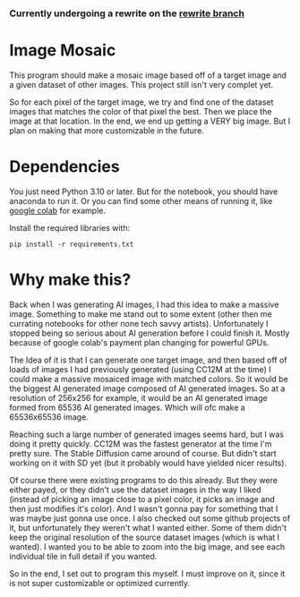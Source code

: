 ### Currently undergoing a rewrite on the [rewrite branch](https://github.com/ThorsThunder04/imagemosaic/tree/rewrite)

# Image Mosaic

This program should make a mosaic image based off of a target image and a given dataset of other images.
This project still isn't very complet yet.

So for each pixel of the target image, we try and find one of the dataset images that matches the color of that pixel the best. Then we place the image at that location.
In the end, we end up getting a VERY big image. But I plan on making that more customizable in the future.

# Dependencies

You just need Python 3.10 or later. But for the notebook, you should have anaconda to run it. Or you can find some other means of running it, like [google colab](https://colab.research.google.com/) for example.

Install the required libraries with:

```pip install -r requirements.txt```

# Why make this?

Back when I was generating AI images, I had this idea to make a massive image. Something to make me stand out to some extent (other then me currating notebooks for other none tech savvy artists). Unfortunately I stopped being so serious about AI generation before I could finish it. Mostly because of google colab's payment plan changing for powerful GPUs.

The Idea of it is that I can generate one target image, and then based off of loads of images I had previously generated (using CC12M at the time) I could make a massive mosaiced image with matched colors. So it would be the biggest AI generated image composed of AI generated images. So at a resolution of 256x256 for example, it would be an AI generated image formed from 65536 AI generated images. Which will ofc make a 65536x65536 image.

Reaching such a large number of generated images seems hard, but I was doing it pretty quickly. CC12M was the fastest generator at the time I'm pretty sure. The Stable Diffusion came around of course. But didn't start working on it with SD yet (but it probably would have yielded nicer results).

Of course there were existing programs to do this already. But they were either payed, or they didn't use the dataset images in the way I liked (instead of picking an image close to a pixel color, it picks an image and then just modifies it's color). And I wasn't gonna pay for something that I was maybe just gonna use once.
I also checked out some github projects of it, but unfortunately they weren't what I wanted either. Some of them didn't keep the original resolution of the source dataset images (which is what I wanted). I wanted you to be able to zoom into the big image, and see each individual tile in full detail if you wanted.

So in the end, I set out to program this myself. I must improve on it, since it is not super customizable or optimized currently.
